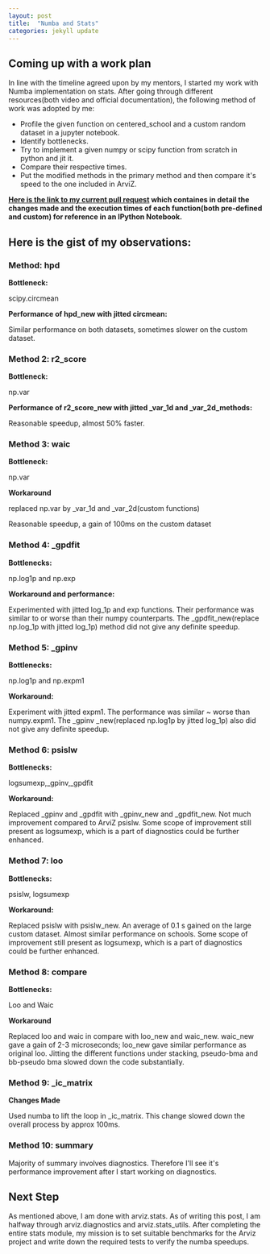 ```yaml
---
layout: post
title:  "Numba and Stats"
categories: jekyll update
---
```


## Coming up with a work plan

In line with the timeline agreed upon by my mentors, I started my work with Numba implementation on stats. After going through different resources(both video and official documentation), the following method of work was adopted by me:

* Profile the given function on centered_school and a custom random dataset in a jupyter notebook.
* Identify bottlenecks.
* Try to implement a given numpy or scipy function from scratch in python and jit it.
* Compare their respective times.
*  Put the modified methods in the primary method and then compare it's speed to the one included in ArviZ.

**[Here is the link to my current pull request](https://github.com/arviz-devs/arviz/pull/687) which containes in detail the changes made and the execution times of each function(both pre-defined and custom) for reference in an IPython Notebook.**

## Here is the gist of my observations:

### Method: hpd


**Bottleneck:** 

scipy.circmean


**Performance of hpd_new with jitted circmean:**


Similar performance on both datasets, sometimes slower on the custom dataset.


### Method 2: r2_score
**Bottleneck:**

 np.var


**Performance of r2_score_new with jitted _var_1d and _var_2d_methods:**


Reasonable speedup, almost 50% faster.


### Method 3: waic

**Bottleneck:**

np.var 

**Workaround**


replaced np.var by _var_1d and _var_2d(custom functions)


Reasonable speedup, a gain of 100ms on the custom dataset


### Method 4: _gpdfit


**Bottlenecks:**

 np.log1p and np.exp

**Workaround and performance:**


Experimented with jitted log_1p and exp functions. Their performance was similar to or worse than their numpy counterparts.  The _gpdfit_new(replace np.log_1p with jitted log_1p) method did not give any definite speedup.


### Method 5: _gpinv


**Bottlenecks:**

 np.log1p and np.expm1

**Workaround:**


Experiment with jitted expm1. The performance was similar ~ worse than numpy.expm1. The _gpinv _new(replaced np.log1p by jitted log_1p) also did not give any definite speedup.


### Method 6: psislw


**Bottlenecks:**

 logsumexp,_gpinv,_gpdfit

**Workaround:**


Replaced  _gpinv and _gpdfit with _gpinv_new and _gpdfit_new. Not much improvement compared to ArviZ psislw. Some scope of improvement still present as logsumexp, which is a part of diagnostics could be further enhanced.


### Method 7: loo


**Bottlenecks:**

 psislw, logsumexp
 
**Workaround:**

Replaced psislw with psislw_new.  An average of 0.1 s gained on the large custom dataset. Almost similar performance on schools. Some scope of improvement still present as logsumexp, which is a part of diagnostics could be further enhanced.


### Method 8: compare

**Bottlenecks:**

Loo and Waic

**Workaround**


Replaced loo and waic in compare with loo_new and waic_new.
waic_new gave a gain of 2-3 microseconds; loo_new gave similar performance as original loo.
Jitting the different functions under stacking, pseudo-bma and bb-pseudo bma slowed down the code substantially.


### Method 9: _ic_matrix

**Changes Made**


Used numba to lift the loop in _ic_matrix. This change slowed down the overall process by approx 100ms.


### Method 10: summary


Majority of summary involves diagnostics. Therefore I'll see it's performance improvement after I start working on diagnostics.


## Next Step

As mentioned above, I am done with arviz.stats. As of writing this post, I am halfway through arviz.diagnostics and arviz.stats_utils. After completing the entire stats module, my mission is to set suitable benchmarks for the Arviz project and write down the required tests to verify the numba speedups.


